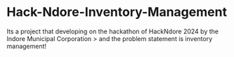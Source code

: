 # Hack-Ndore-Inventory-Management
Its a project that developing on the hackathon of HackNdore 2024 by the Indore Municipal Corporation > and the problem statement is inventory management!
